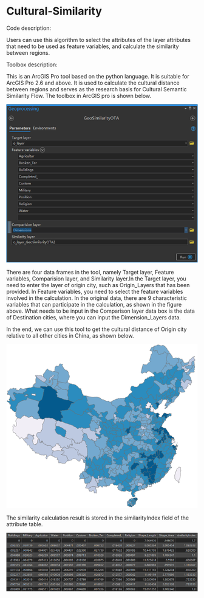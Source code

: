 # Cultural-Similarity
Code description:

Users can use this algorithm to select the attributes of the layer attributes that need to be used as feature variables, and calculate the similarity between regions.

Toolbox description:

This is an ArcGIS Pro tool based on the python language. It is suitable for ArcGIS Pro 2.6 and above. It is used to calculate the cultural distance between regions and serves as the research basis for Cultural Semantic Similarity Flow.
The toolbox in ArcGIS pro is shown below.

![image](https://github.com/gissuifeng/Cultural-Similarity/blob/main/Toolbox%20Description.png)

There are four data frames in the tool, namely Target layer, Feature variables, Comparision layer, and Similarity layer.In the Target layer, you need to enter the layer of origin city, such as Origin_Layers that has been provided. In Feature variables, you need to select the feature variables involved in the calculation. In the original data, there are 9 characteristic variables that can participate in the calculation, as shown in the figure above.
What needs to be input in the Comparison layer data box is the data of Destination cities, where you can input the Dimension_Layers data.

In the end, we can use this tool to get the cultural distance of Origin city relative to all other cities in China, as shown below.

![image](https://github.com/gissuifeng/Cultural-Similarity/blob/main/Results.png)

The similarity calculation result is stored in the similarityIndex field of the attribute table.

![image](https://github.com/gissuifeng/Cultural-Similarity/blob/main/Result%20Attribute%20Table.png)


